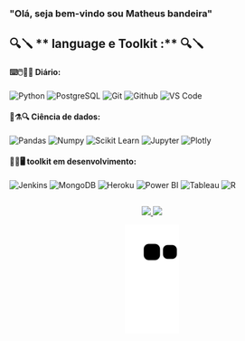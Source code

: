 ### "Olá, seja bem-vindo sou Matheus bandeira"

##
## 🔍🪛 ** language e Toolkit :** 🔍🪛
 
 #### ⌨️🖱️👨‍💻 Diário: 
 ![Python](https://img.shields.io/badge/-Python-black?style=flat-square&logo=Python) 
 ![PostgreSQL](https://img.shields.io/badge/-PostgreSQL-black?style=flat-square&logo=PostgreSQL) 
 ![Git](https://img.shields.io/badge/-Git-black?style=flat-square&logo=Git) 
 ![Github](https://img.shields.io/badge/-Github-black?style=flat-square&logo=Github) 
 ![VS Code](https://img.shields.io/badge/-VS%20Code-black?style=flat-square&logo=visual-studio-code) 
 

#### 🔬⚗️🔍 Ciência de dados: 
 ![Pandas](https://img.shields.io/badge/-Pandas-black?style=flat-square&logo=Pandas) 
 ![Numpy](https://img.shields.io/badge/-Numpy-black?style=flat-square&logo=Numpy) 
 ![Scikit Learn](https://img.shields.io/badge/-Scikit%20Learn-black?style=flat-square&logo=scikit-learn) 
 ![Jupyter](https://img.shields.io/badge/-Jupyter-black?style=flat-square&logo=Jupyter) 
 ![Plotly](https://img.shields.io/badge/-Plotly-black?style=flat-square&logo=Plotly) 

#### 🧑‍💻🖥️ toolkit em desenvolvimento: 
 ![Jenkins](https://img.shields.io/badge/-Jenkins-black?style=flat-square&logo=Jenkins) 
 ![MongoDB](https://img.shields.io/badge/-MongoDB-black?style=plastic&logo=Mongodb) 
 ![Heroku](https://img.shields.io/badge/-Heroku-black?style=plastic&logo=Heroku) 
 ![Power BI](https://img.shields.io/badge/-Power%20BI-black?style=plastic&logo=Power-BI) 
 ![Tableau](https://img.shields.io/badge/-Tableau-black?style=plastic&logo=Tableau) 
 ![R](https://img.shields.io/badge/-R-black?style=flat-square&logo=R) 
 
##
<div align="center">  <a href="https://github.com/MatheusHavoc">  

  <img height="140em" src="https://github-readme-stats.vercel.app/api?username=MatheusHavoc&show_icons=true&theme=dracula&include_all_commits=true&count_private=true"/>  
  
  <img height="140em" src="https://github-readme-stats.vercel.app/api/top-langs/?username=MatheusHavoc&layout=compact&langs_count=7&theme=dark"/> 
  
  ![ Animação de cobra ](https://github.com/rafaballerini/rafaballerini/blob/output/github-contribution-grid-snake.svg) 
</div>
  
  
 
